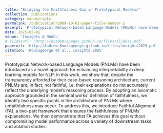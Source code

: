 ```yaml
---
title: "Bridging the Faithfulness Gap in Prototypical Modelss"
collection: publications
category: manuscripts
permalink: /publication/2009-10-01-paper-title-number-2
excerpt: 'Prototypical Network-based Language Models (PNLMs) have been introduced as a novel approach for enhancing interpretability in deep learning models for NLP. In this work, we show that, despite the transparency afforded by their case-based reasoning architecture, current PNLMs are, in fact, not faithful, i.e. their explanations do not accurately reflect the underlying model’s reasoning process. By adopting an axiomatic approach grounded in the seminal works’ definition of faithfulness, we identify two specific points in the architecture of PNLMs where unfaithfulness may occur. To address this, we introduce Faithful Alignment (FA), a two-part framework that ensures the faithfulness of PNLMs’ explanations. We then demonstrate that FA achieves this goal without compromising model performance across a variety of downstream tasks and ablation studies.'
date: 2025-05-01
venue: 'Insights @ NAACL'
# slidesurl: 'http://academicpages.github.io/files/slides1.pdf'
paperurl: 'http://Andrew-Koulogeorge.github.io/files/insights2025.pdf'
citation: 'Koulogeorge et al., insights 2025'
---
```


Prototypical Network-based Language Models (PNLMs) have been introduced as a novel approach for enhancing interpretability in deep learning models for NLP. In this work, we show that, despite the transparency afforded by their case-based reasoning architecture, current PNLMs are, in fact, not faithful, i.e. their explanations do not accurately reflect the underlying model’s reasoning process. By adopting an axiomatic approach grounded in the seminal works’ definition of faithfulness, we identify two specific points in the architecture of PNLMs where unfaithfulness may occur. To address this, we introduce Faithful Alignment (FA), a two-part framework that ensures the faithfulness of PNLMs’ explanations. We then demonstrate that FA achieves this goal without compromising model performance across a variety of downstream tasks and ablation studies.